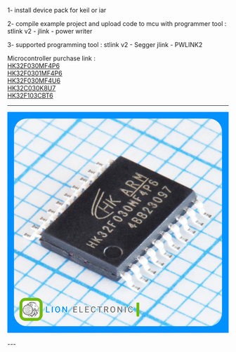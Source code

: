 1- install device pack for keil or iar

2- compile example project and upload code to mcu with programmer tool : stlink v2 - jlink - power writer

3- supported programming tool : stlink v2 - Segger jlink - PWLINK2

Microcontroller purchase link :   
      [HK32F030MF4P6](https://lionelectronic.ir/products/2668-HK32F030MF4P6)  
      [HK32F0301MF4P6](https://lionelectronic.ir/products/5533-HK32F0301MF4P6)  
      [HK32F030MF4U6](https://lionelectronic.ir/products/5532-HK32F030MF4U6)  
      [HK32C030K8U7](https://lionelectronic.ir/products/6003-HK32C030K8U7)  
      [HK32F103CBT6](https://lionelectronic.ir/products/6162-HK32F103CBT6)  


---
<p align="center">
  <img src="HK32F030MF4P6/HK32F030MF4P6.jpg" alt="HK32F030MF4P6" width="700">
</p>
---
